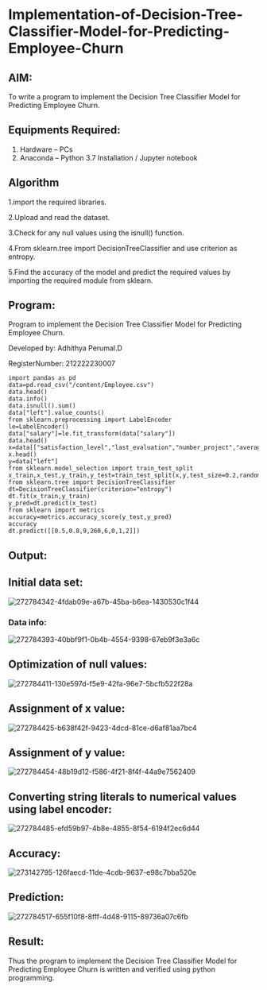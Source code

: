 # Implementation-of-Decision-Tree-Classifier-Model-for-Predicting-Employee-Churn

## AIM:
To write a program to implement the Decision Tree Classifier Model for Predicting Employee Churn.

## Equipments Required:
1. Hardware – PCs
2. Anaconda – Python 3.7 Installation / Jupyter notebook

## Algorithm

1.import the required libraries.

2.Upload and read the dataset.

3.Check for any null values using the isnull() function.

4.From sklearn.tree import DecisionTreeClassifier and use criterion as entropy.

5.Find the accuracy of the model and predict the required values by importing the required module from sklearn.

## Program:

Program to implement the Decision Tree Classifier Model for Predicting Employee Churn.

Developed by:   Adhithya Perumal.D

RegisterNumber: 212222230007 

```
import pandas as pd
data=pd.read_csv("/content/Employee.csv")
data.head()
data.info()
data.isnull().sum()
data["left"].value_counts()
from sklearn.preprocessing import LabelEncoder
le=LabelEncoder()
data["salary"]=le.fit_transform(data["salary"])
data.head()
x=data[["satisfaction_level","last_evaluation","number_project","average_montly_hours","time_spend_company","Work_accident","promotion_last_5years","salary"]]
x.head()
y=data["left"]
from sklearn.model_selection import train_test_split
x_train,x_test,y_train,y_test=train_test_split(x,y,test_size=0.2,random_state=100)
from sklearn.tree import DecisionTreeClassifier
dt=DecisionTreeClassifier(criterion="entropy")
dt.fit(x_train,y_train)
y_pred=dt.predict(x_test)
from sklearn import metrics
accuracy=metrics.accuracy_score(y_test,y_pred)
accuracy
dt.predict([[0.5,0.8,9,260,6,0,1,2]])
```
## Output:

## Initial data set:

![272784342-4fdab09e-a67b-45ba-b6ea-1430530c1f44](https://github.com/Adhithya4116/Implementation-of-Decision-Tree-Classifier-Model-for-Predicting-Employee-Churn/assets/118707079/6ce30cd4-040a-47ca-9afa-47f31b6dc14b)

### Data info:

![272784393-40bbf9f1-0b4b-4554-9398-67eb9f3e3a6c](https://github.com/Adhithya4116/Implementation-of-Decision-Tree-Classifier-Model-for-Predicting-Employee-Churn/assets/118707079/b8fa412e-8435-4d57-9e07-c607d029c228)

## Optimization of null values:

![272784411-130e597d-f5e9-42fa-96e7-5bcfb522f28a](https://github.com/Adhithya4116/Implementation-of-Decision-Tree-Classifier-Model-for-Predicting-Employee-Churn/assets/118707079/e06d5ab1-35ff-42bb-af4c-d52940cf8ec4)

## Assignment of x value:

![272784425-b638f42f-9423-4dcd-81ce-d6af81aa7bc4](https://github.com/Adhithya4116/Implementation-of-Decision-Tree-Classifier-Model-for-Predicting-Employee-Churn/assets/118707079/45417fa7-6a1d-4b82-896e-93376b8184b9)

## Assignment of y value:

![272784454-48b19d12-f586-4f21-8f4f-44a9e7562409](https://github.com/Adhithya4116/Implementation-of-Decision-Tree-Classifier-Model-for-Predicting-Employee-Churn/assets/118707079/84e13da4-51ac-405f-9b19-52a5b2704cbc)

## Converting string literals to numerical values using label encoder:

![272784485-efd59b97-4b8e-4855-8f54-6194f2ec6d44](https://github.com/Adhithya4116/Implementation-of-Decision-Tree-Classifier-Model-for-Predicting-Employee-Churn/assets/118707079/216a9fe1-874e-4f44-82ea-df2c51d28f59)

## Accuracy:

![273142795-126faecd-11de-4cdb-9637-e98c7bba520e](https://github.com/Adhithya4116/Implementation-of-Decision-Tree-Classifier-Model-for-Predicting-Employee-Churn/assets/118707079/22cf25d5-6367-4d2d-829d-86ff17c08cfa)

## Prediction:

![272784517-655f10f8-8fff-4d48-9115-89736a07c6fb](https://github.com/Adhithya4116/Implementation-of-Decision-Tree-Classifier-Model-for-Predicting-Employee-Churn/assets/118707079/3d7089ea-1be6-403e-bf29-850c75fe1ba6)

## Result:
Thus the program to implement the  Decision Tree Classifier Model for Predicting Employee Churn is written and verified using python programming.
